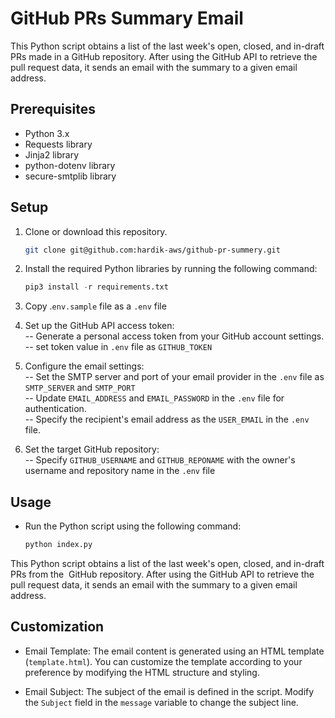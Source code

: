 # GitHub PRs Summary Email

This Python script obtains a list of the last week's open, closed, and in-draft PRs made in a GitHub repository. After using the GitHub API to retrieve the pull request data, it sends an email with the summary to a given email address.

## Prerequisites

- Python 3.x
- Requests library
- Jinja2 library
- python-dotenv library
- secure-smtplib library

## Setup

1. Clone or download this repository.

    ```bash
    git clone git@github.com:hardik-aws/github-pr-summery.git
    ```

2. Install the required Python libraries by running the following command:

    ```python
    pip3 install -r requirements.txt
    ```

3. Copy .`env.sample` file as a `.env` file

4. Set up the GitHub API access token:<br />
-- Generate a personal access token from your GitHub account settings.<br />
-- set token value in `.env` file as `GITHUB_TOKEN`<br />

5. Configure the email settings:<br />
-- Set the SMTP server and port of your email provider in the `.env` file as `SMTP_SERVER` and `SMTP_PORT`<br />
-- Update `EMAIL_ADDRESS` and `EMAIL_PASSWORD`  in the `.env` file for authentication.<br />
-- Specify the recipient's email address as the `USER_EMAIL` in the `.env` file.<br />

6. Set the target GitHub repository:<br />
-- Specify `GITHUB_USERNAME` and `GITHUB_REPONAME` with the owner's username and repository name in the `.env` file<br />

## Usage

- Run the Python script using the following command:

    ```python
    python index.py
    ```

This Python script obtains a list of the last week's open, closed, and in-draft PRs from the  GitHub repository. After using the GitHub API to retrieve the pull request data, it sends an email with the summary to a given email address.

## Customization

- Email Template: The email content is generated using an HTML template (`template.html`). You can customize the template according to your preference by modifying the HTML structure and styling.

- Email Subject: The subject of the email is defined in the script. Modify the `Subject` field in the `message` variable to change the subject line.
